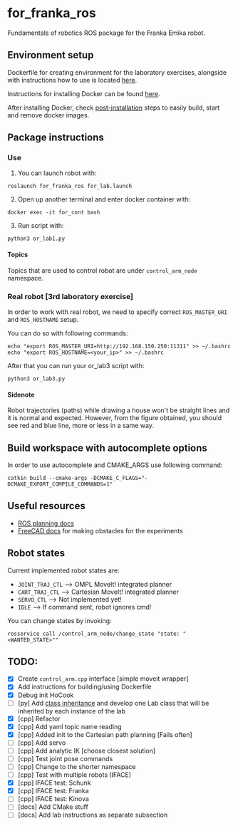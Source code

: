 # for_franka_ros 

Fundamentals of robotics ROS package for the Franka Emika robot. 

## Environment setup

Dockerfile for creating environment for the laboratory exercises, alongside with instructions how to use is located [here](https://github.com/larics/docker_files/tree/master/ros-noetic/for_course_lab/or2324). 

Instructions for installing Docker can be found [here](https://docs.docker.com/engine/install/ubuntu/). 

After installing Docker, check [post-installation](https://docs.docker.com/engine/install/linux-postinstall/) steps to easily build, start and remove docker images. 


## Package instructions

### Use 

1. You can launch robot with: 
```
roslaunch for_franka_ros for_lab.launch
```

2. Open up another terminal and enter docker container with: 
```
docker exec -it for_cont bash
```

3. Run script with: 

```
python3 or_lab1.py
``` 

#### Topics

Topics that are used to control robot are under `control_arm_node` namespace. 

### Real robot [3rd laboratory exercise] 

In order to work with real robot, we need to specify correct `ROS_MASTER_URI` and `ROS_HOSTNAME` 
setup. 

You can do so with following commands: 
```
echo "export ROS_MASTER_URI=http://192.168.150.250:11311" >> ~/.bashrc  
echo "export ROS_HOSTNAME=<your_ip>" >> ~/.bashrc    
```

After that you can run your or_lab3 script with: 

```
python3 or_lab3.py
```

#### Sidenote

Robot trajectories (paths) while drawing a house won't be straight lines and it is normal and expected. 
However, from the figure obtained, you should see red and blue line, more or less in a same way. 

## Build workspace with autocomplete options

In order to use autocomplete and CMAKE_ARGS use following command: 
```
catkin build --cmake-args -DCMAKE_C_FLAGS="-DCMAKE_EXPORT_COMPILE_COMMANDS=1"
```

## Useful resources

* [ROS planning docs](https://ros-planning.github.io/moveit_tutorials/doc/pilz_industrial_motion_planner/pilz_industrial_motion_planner.html#sequence-of-multiple-segments)  
* [FreeCAD docs](https://www.picuino.com/en/freecad-diferencia.html) for making obstacles for the experiments   

## Robot states

Current implemented robot states are: 
 * `JOINT_TRAJ_CTL` --> OMPL MoveIt! integrated planner 
 * `CART_TRAJ_CTL` --> Cartesian MoveIt! integrated planner
 * `SERVO_CTL` --> Not implemented yet!
 * `IDLE` --> If command sent, robot ignores cmd!

You can change states by invoking: 

```
rosservice call /control_arm_node/change_state "state: "<WANTED_STATE>""
```

## TODO: 
- [x] Create `control_arm.cpp` interface [simple moveit wrapper]
- [x] Add instructions for building/using Dockerfile 
- [x] Debug init HoCook 
- [ ] [py] Add [class inheritance](https://realpython.com/python-super/) and develop one Lab class that will be inherited by each instance of the lab
- [x] [cpp] Refactor 
- [x] [cpp] Add yaml topic name reading 
- [x] [cpp] Added init to the Cartesian path planning [Fails often] 
- [ ] [cpp] Add servo
- [ ] [cpp] Add analytic IK [choose closest solution]
- [ ] [cpp] Test joint pose commands 
- [ ] [cpp] Change to the shorter namespace 
- [ ] [cpp] Test with multiple robots (IFACE)
- [x] [cpp] IFACE test: Schunk
- [x] [cpp] IFACE test: Franka
- [ ] [cpp] IFACE test: Kinova 
- [ ] [docs] Add CMake stuff
- [ ] [docs] Add lab instructions as separate subsection
